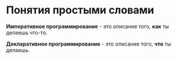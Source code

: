 <h1>Понятия простыми словами</h1>

<b>Императивное программирование</b> - это описание того, <b>как</b> ты делаешь что-то.

<b>Декларативное программирование</b> - это описание того, <b>что</b> ты делаешь.